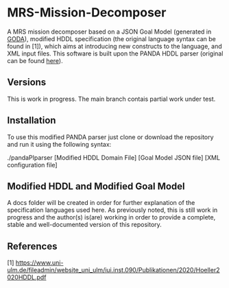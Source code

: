 # MRS-Mission-Decomposer
A MRS mission decomposer based on a JSON Goal Model (generated in [GODA](http://pistar-goda.herokuapp.com/)), modified HDDL specification (the original language syntax can be found in [1]), which aims at introducing new constructs to the language, and XML input files. This software is built upon the PANDA HDDL parser (original can be found [here](https://github.com/panda-planner-dev/pandaPIparser)).

## Versions
This is work in progress. The main branch contais partial work under test.

## Installation
To use this modified PANDA parser just clone or download the repository and run it using the following syntax:

./pandaPIparser [Modified HDDL Domain File] [Goal Model JSON file] [XML configuration file]

## Modified HDDL and Modified Goal Model

A docs folder will be created in order for further explanation of the specification languages used here. As previously noted, this is still work in progress and the author(s) is(are) working in order to provide a complete, stable and well-documented version of this repository.

## References
[1] https://www.uni-ulm.de/fileadmin/website_uni_ulm/iui.inst.090/Publikationen/2020/Hoeller2020HDDL.pdf
